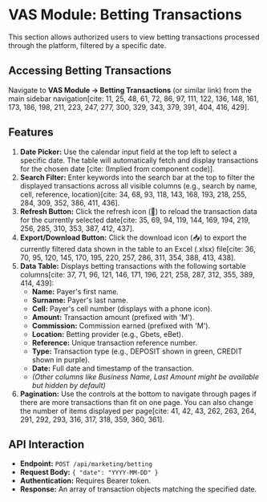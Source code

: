 # VAS Module: Betting Transactions

This section allows authorized users to view betting transactions processed through the platform, filtered by a specific date.

## Accessing Betting Transactions

Navigate to **VAS Module -> Betting Transactions** (or similar link) from the main sidebar navigation[cite: 11, 25, 48, 61, 72, 86, 97, 111, 122, 136, 148, 161, 173, 186, 198, 211, 223, 247, 277, 300, 329, 343, 379, 391, 404, 416, 429].

## Features

1.  **Date Picker:** Use the calendar input field at the top left to select a specific date. The table will automatically fetch and display transactions for the chosen date [cite: (Implied from component code)].
2.  **Search Filter:** Enter keywords into the search bar at the top to filter the displayed transactions across all visible columns (e.g., search by name, cell, reference, location)[cite: 34, 68, 93, 118, 143, 168, 193, 218, 255, 284, 309, 352, 386, 411, 436].
3.  **Refresh Button:** Click the refresh icon (🔄) to reload the transaction data for the currently selected date[cite: 35, 69, 94, 119, 144, 169, 194, 219, 256, 285, 310, 353, 387, 412, 437].
4.  **Export/Download Button:** Click the download icon (📥) to export the currently filtered data shown in the table to an Excel (.xlsx) file[cite: 36, 70, 95, 120, 145, 170, 195, 220, 257, 286, 311, 354, 388, 413, 438].
5.  **Data Table:** Displays betting transactions with the following sortable columns[cite: 37, 71, 96, 121, 146, 171, 196, 221, 258, 287, 312, 355, 389, 414, 439]:
    * **Name:** Payer's first name.
    * **Surname:** Payer's last name.
    * **Cell:** Payer's cell number (displays with a phone icon).
    * **Amount:** Transaction amount (prefixed with 'M').
    * **Commission:** Commission earned (prefixed with 'M').
    * **Location:** Betting provider (e.g., Gbets, eBet).
    * **Reference:** Unique transaction reference number.
    * **Type:** Transaction type (e.g., DEPOSIT shown in green, CREDIT shown in purple).
    * **Date:** Full date and timestamp of the transaction.
    * *(Other columns like Business Name, Last Amount might be available but hidden by default)*
6.  **Pagination:** Use the controls at the bottom to navigate through pages if there are more transactions than fit on one page. You can also change the number of items displayed per page[cite: 41, 42, 43, 262, 263, 264, 291, 292, 293, 316, 317, 318, 359, 360, 361].

## API Interaction

* **Endpoint:** `POST /api/marketing/betting`
* **Request Body:** `{ "date": "YYYY-MM-DD" }`
* **Authentication:** Requires Bearer token.
* **Response:** An array of transaction objects matching the specified date.